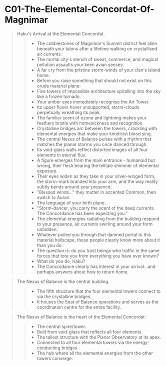 # C01-The-Elemental-Concordat-Of-Magnimar

> Haku's Arrival at the Elemental Concordat.
>> - The cobblestones of Magnimar's Summit district feel alien beneath your talons after a lifetime walking on crystallised air currents. 
>> - The mortal city's stench of sweat, commerce, and magical pollution assaults your keen avian senses. 
>> - A far cry from the pristine storm-winds of your clan's island home. 
>> - Before you raise something that should not exist on this crude material plane:
>> - Five towers of impossible architecture spiralling into the sky like a frozen tornado. 
>> - Your amber eyes immediately recognise the Air Tower. 
>> - Its upper floors hover unsupported, storm-clouds perpetually wreathing its peak. 
>> - The familiar scent of ozone and lightning makes your feathers bristle with homesickness and recognition. 
>> - Crystalline bridges arc between the towers, crackling with elemental energies that make your kineticist blood sing. 
>> - The central Nexus of Balance pulses with a rhythm that matches the planar storms you once danced through.
>> - Its void-glass walls reflect distorted images of all four elements in eternal flux. 
>> - A figure emerges from the main entrance - humanoid but wrong, their flesh bearing the telltale shimmer of elemental exposure. 
>> - Their eyes widen as they take in your silver-winged form, the storm-mark branded into your arm, and the way reality subtly bends around your presence.
>> - "Blessed winds..." they mutter in accented Common, then switch to Auran. 
>> - The language of your birth plane.
>> - "Storm-dancer, you carry the scent of the deep currents. The Concordance has been expecting you."
>> - The elemental energies radiating from the building respond to your presence, air currents swirling around your form unbidden. 
>> - Whatever pulled you through that damned portal to this material hellscape, these people clearly know more about it than you do. 
>> - The question is: do you trust beings who traffic in the same forces that tore you from everything you have ever known? 
>> - What do you do, Haku?
>> - The Concordance clearly has interest in your arrival...and perhaps answers about how to return home. 

> The Nexus of Balance is the central building. 
>> - The fifth structure that the four elemental towers connect to via the crystalline bridges. 
>> - It houses the Seat of Balance operations and serves as the coordination centre for the entire facility.

> The Nexus of Balance is the heart of the Elemental Concordat:
>> - The central spire/tower.
>> - Built from void-glass that reflects all four elements. 
>> - The tallest structure with the Planar Observatory at its apex.
>> - Connected to all four elemental towers via the energy-conducting bridges. 
>> - The hub where all the elemental energies from the other towers converge.